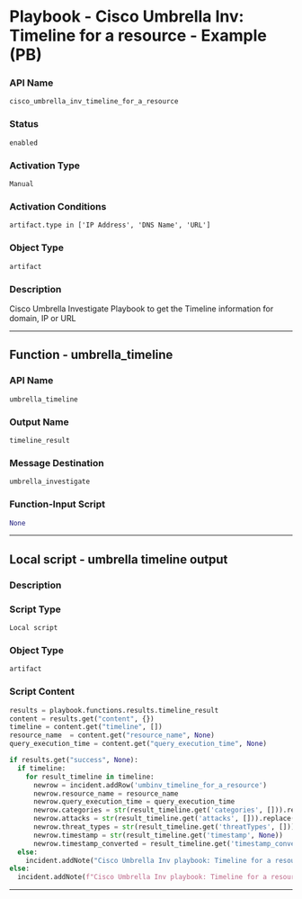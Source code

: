 <!--
    DO NOT MANUALLY EDIT THIS FILE
    THIS FILE IS AUTOMATICALLY GENERATED WITH resilient-sdk codegen
    Generated with resilient-sdk v51.0.2.2.1096
-->

# Playbook - Cisco Umbrella Inv: Timeline for a resource - Example (PB)

### API Name
`cisco_umbrella_inv_timeline_for_a_resource`

### Status
`enabled`

### Activation Type
`Manual`

### Activation Conditions
`artifact.type in ['IP Address', 'DNS Name', 'URL']`

### Object Type
`artifact`

### Description
Cisco Umbrella Investigate Playbook to get the Timeline information for domain, IP or URL


---
## Function - umbrella_timeline

### API Name
`umbrella_timeline`

### Output Name
`timeline_result`

### Message Destination
`umbrella_investigate`

### Function-Input Script
```python
None
```

---

## Local script - umbrella timeline output

### Description


### Script Type
`Local script`

### Object Type
`artifact`

### Script Content
```python
results = playbook.functions.results.timeline_result
content = results.get("content", {})
timeline = content.get("timeline", [])
resource_name  = content.get("resource_name", None)
query_execution_time = content.get("query_execution_time", None)

if results.get("success", None):
  if timeline:
    for result_timeline in timeline:
      newrow = incident.addRow('umbinv_timeline_for_a_resource')
      newrow.resource_name = resource_name
      newrow.query_execution_time = query_execution_time
      newrow.categories = str(result_timeline.get('categories', [])).replace("[", "").replace("]", "")
      newrow.attacks = str(result_timeline.get('attacks', [])).replace("[", "").replace("]", "")
      newrow.threat_types = str(result_timeline.get('threatTypes', [])).replace("[", "").replace("]", "")
      newrow.timestamp = str(result_timeline.get('timestamp', None))
      newrow.timestamp_converted = result_timeline.get('timestamp_converted', None)
  else:
    incident.addNote("Cisco Umbrella Inv playbook: Timeline for a resource returned no results.")
else:
  incident.addNote(f"Cisco Umbrella Inv playbook: Timeline for a resource\nFailed with reason: {results.get('reason', None)}")
```

---


